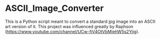 # ASCII_Image_Converter
This is a Python script meant to convert a standard jpg image into an ASCII art version of it. This project was influenced greatly by Raphson (https://www.youtube.com/channel/UCw-fjV4OtVbMiehW5s2Yiig).
